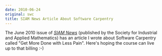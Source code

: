 ```yaml
---
date: 2010-06-24
original: swc
title: SIAM News Article About Software Carpentry
---
```

<p>The June 2010 issue of <a href="http://www.siam.org/news/"><em>SIAM News</em></a> (published by the Society for Industrial and Applied Mathematics) has an article I wrote about Software Carpentry called "Get More Done with Less Pain". Here's hoping the course can live up to that billing :-)</p>
